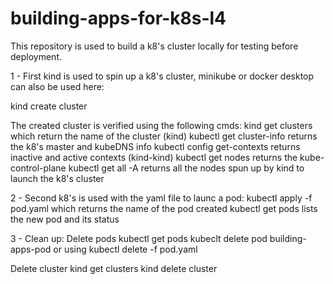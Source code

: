 # building-apps-for-k8s-l4

This repository is used to build a k8's cluster locally for testing before deployment.

1 - First kind is used to spin up a k8's cluster, minikube or docker desktop can also be used here:

  kind create cluster
  
The created cluster is verified using the following cmds:
  kind get clusters 
    which return the name of the cluster (kind)
  kubectl get cluster-info 
    returns the k8's master and kubeDNS info
  kubectl config get-contexts 
    returns inactive and active contexts (kind-kind)
  kubectl get nodes 
    returns the kube-control-plane
  kubectl get all -A 
    returns all the nodes spun up by kind to launch the k8's cluster

2 - Second k8's is used with the yaml file to launc a pod:
    kubectl apply -f pod.yaml which returns the name of the pod created
    kubectl get pods lists the new pod and its status

3 - Clean up:
Delete pods
   kubectl get pods
   kubeclt delete pod building-apps-pod
   or using kubectl delete -f pod.yaml

Delete cluster
   kind get clusters
   kind delete cluster

